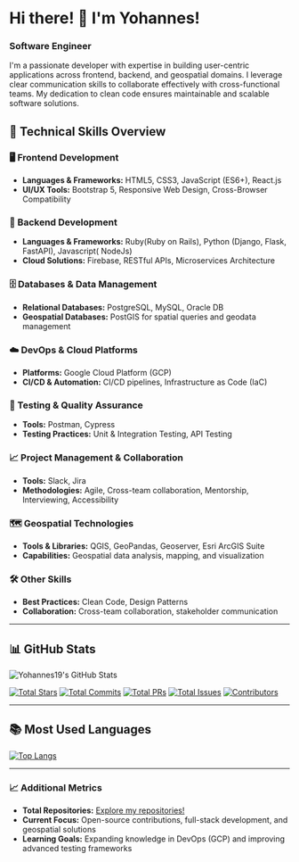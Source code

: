 # Hi there! 👋 I'm Yohannes!

### Software Engineer

I'm a passionate developer with expertise in building user-centric applications across frontend, backend, and geospatial domains. I leverage clear communication skills to collaborate effectively with cross-functional teams. My dedication to clean code ensures maintainable and scalable software solutions.

## 🚀 Technical Skills Overview

### 🖥️ Frontend Development
- **Languages & Frameworks:** HTML5, CSS3, JavaScript (ES6+), React.js  
- **UI/UX Tools:** Bootstrap 5, Responsive Web Design, Cross-Browser Compatibility

### 🔧 Backend Development
- **Languages & Frameworks:** Ruby(Ruby on Rails), Python (Django, Flask, FastAPI), Javascript( NodeJs)  
- **Cloud Solutions:** Firebase, RESTful APIs, Microservices Architecture

### 🗄️ Databases & Data Management
- **Relational Databases:** PostgreSQL, MySQL, Oracle DB  
- **Geospatial Databases:** PostGIS for spatial queries and geodata management

### ☁️ DevOps & Cloud Platforms
- **Platforms:** Google Cloud Platform (GCP)  
- **CI/CD & Automation:** CI/CD pipelines, Infrastructure as Code (IaC)

### 🧪 Testing & Quality Assurance
- **Tools:** Postman, Cypress  
- **Testing Practices:** Unit & Integration Testing, API Testing

### 📈 Project Management & Collaboration
- **Tools:** Slack, Jira  
- **Methodologies:** Agile, Cross-team collaboration, Mentorship, Interviewing, Accessibility

### 🗺️ Geospatial Technologies
- **Tools & Libraries:** QGIS, GeoPandas, Geoserver, Esri ArcGIS Suite  
- **Capabilities:** Geospatial data analysis, mapping, and visualization

### 🛠️ Other Skills
- **Best Practices:** Clean Code, Design Patterns  
- **Collaboration:** Cross-team collaboration, stakeholder communication


---
## 📊 GitHub Stats

![Yohannes19's GitHub Stats](https://github-readme-stats.vercel.app/api?username=Yohannes19&show_icons=true&theme=default&count_private=true&include_all_commits=true)

[![Total Stars](https://img.shields.io/github/stars/Yohannes19?label=Total%20Stars&style=flat&logo=github)](https://github.com/Yohannes19)
[![Total Commits](https://img.shields.io/github/commit-activity/m/Yohannes19?label=Total%20Commits&style=flat&logo=github)](https://github.com/Yohannes19)
[![Total PRs](https://img.shields.io/github/issues-pr/Yohannes19?label=Total%20PRs&style=flat&logo=github)](https://github.com/Yohannes19)
[![Total Issues](https://img.shields.io/github/issues/Yohannes19?label=Total%20Issues&style=flat&logo=github)](https://github.com/Yohannes19)
[![Contributors](https://img.shields.io/github/contributors/Yohannes19?label=Contributors&style=flat&logo=github)](https://github.com/Yohannes19)


---

## 📚 Most Used Languages

[![Top Langs](https://github-readme-stats.vercel.app/api/top-langs/?username=Yohannes19&layout=compact&theme=default&langs_count=12)](https://github.com/Yohannes19)

---

### 📈 Additional Metrics
- **Total Repositories:** [Explore my repositories!](https://github.com/Yohannes19?tab=repositories)
- **Current Focus:** Open-source contributions, full-stack development, and geospatial solutions
- **Learning Goals:** Expanding knowledge in DevOps (GCP) and improving advanced testing frameworks






<!--
**Yohannes19/Yohannes19** is a ✨ _special_ ✨ repository because its `README.md` (this file) appears on your GitHub profile.

Here are some ideas to get you started:


- 🤔 I’m looking for help with ...
- 💬 Ask me about ...

- 😄 Pronouns: ...
- ⚡ Fun fact: ...
-->
